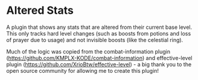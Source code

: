# Altered Stats
A plugin that shows any stats that are altered from their current base level. This only tracks hard level changes (such as boosts from potions and loss of prayer due to usage) and not invisible boosts (like the celestial ring).

Much of the logic was copied from the combat-information plugin (https://github.com/KMPLX-KODE/combat-information) and effective-level plugin (https://github.com/XrioBtw/effective-level) - a big thank you to the open source community for allowing me to create this plugin!
